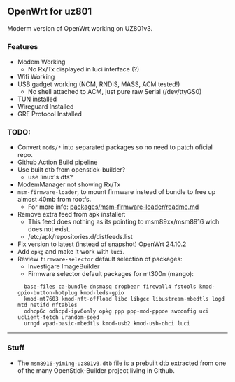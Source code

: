 ## OpenWrt for uz801
Moderm version of OpenWrt working on UZ801v3.

### Features
- Modem Working
  - No Rx/Tx displayed in luci interface (?)
- Wifi Working
- USB gadget working (NCM, RNDIS, MASS, ACM tested!)
  - No shell attached to ACM, just pure raw Serial (/dev/ttyGS0)
- TUN installed
- Wireguard Installed
- GRE Protocol Installed

### TODO:
- Convert `mods/*` into separated packages so no need to patch oficial repo.
- Github Action Build pipeline
- Use built dtb from openstick-builder?
  - use linux's dts?
- ModemManager not showing Rx/Tx
- `msm-firmware-loader`, to mount firmware instead of bundle to free up almost 40mb from rootfs.
  - For more info: [packages/msm-firmware-loader/readme.md](packages/msm-firmware-loader/readme.md)
- Remove extra feed from apk installer:
  - This feed does nothing as its pointing to msm89xx/msm8916 wich does not exist.
  - /etc/apk/repositories.d/distfeeds.list
- Fix version to latest (instead of snapshot) OpenWrt 24.10.2
- Add `opkg` and make it work with `luci`.
- Review `firmware-selector` default selection of packages:
  - Investigare ImageBuilder
  - Firmware selector default packages for mt300n (mango): 
  ```
    base-files ca-bundle dnsmasq dropbear firewall4 fstools kmod-gpio-button-hotplug kmod-leds-gpio
    kmod-mt7603 kmod-nft-offload libc libgcc libustream-mbedtls logd mtd netifd nftables
    odhcp6c odhcpd-ipv6only opkg ppp ppp-mod-pppoe swconfig uci uclient-fetch urandom-seed
    urngd wpad-basic-mbedtls kmod-usb2 kmod-usb-ohci luci
  ```
---
### Stuff
- The `msm8916-yiming-uz801v3.dtb` file is a prebuilt dtb extracted from one of the many OpenStick-Builder project living in Github.
